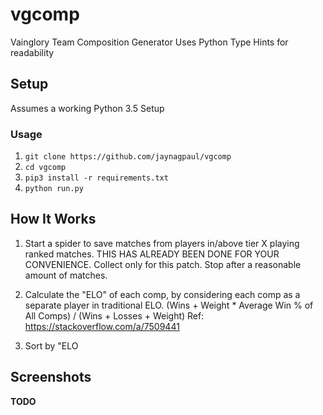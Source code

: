 # vgcomp
Vainglory Team Composition Generator
Uses Python Type Hints for readability

## Setup
Assumes a working Python 3.5 Setup

### Usage
1. `git clone https://github.com/jaynagpaul/vgcomp`
2. `cd vgcomp`
3. `pip3 install -r requirements.txt`
4. `python run.py`

## How It Works
1. Start a spider to save matches from players in/above tier X playing ranked matches. THIS HAS ALREADY BEEN DONE FOR YOUR CONVENIENCE.
    Collect only for this patch.
    Stop after a reasonable amount of matches.

2. Calculate the "ELO" of each comp, by considering each comp as a separate player in traditional ELO.
    (Wins + Weight * Average Win % of All Comps) / (Wins + Losses + Weight)
    Ref: https://stackoverflow.com/a/7509441

3. Sort by "ELO

## Screenshots
**TODO**